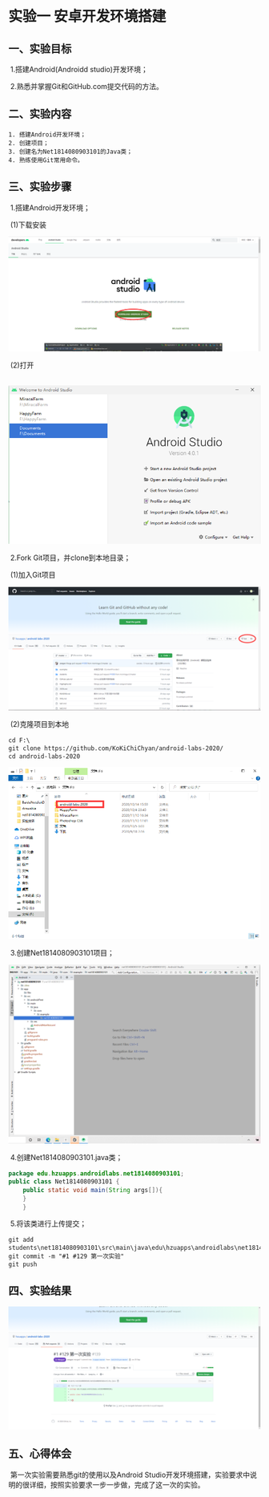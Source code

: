 # 实验一 安卓开发环境搭建



## 一、实验目标

​	1.搭建Android(Androidd studio)开发环境；

​	2.熟悉并掌握Git和GitHub.com提交代码的方法。

## 二、实验内容

	1. 搭建Android开发环境；
 	2. 创建项目；
 	3. 创建名为Net1814080903101的Java类；
 	4. 熟练使用Git常用命令。

## 三、实验步骤

​	1.搭建Android开发环境；

​		(1)下载安装

![下载安装](图片/下载安装.png)

​			(2)打开

​	![打开](图片/打开.png)

​	2.Fork Git项目，并clone到本地目录；

​		(1)加入Git项目

![Fork项目](图片/Fork项目.png)

​		(2)克隆项目到本地

```shell
cd F:\
git clone https://github.com/KoKiChiChyan/android-labs-2020/
cd android-labs-2020 
```

![本地项目](图片/本地项目.png)

​	3.创建Net1814080903101项目；

![新建项目](图片/新建项目.png)

​	4.创建Net1814080903101.java类；

```java
package edu.hzuapps.androidlabs.net1814080903101;
public class Net1814080903101 {
	public static void main(String args[]){
	}
	}
```

​	5.将该类进行上传提交；

```shell
git add students\net1814080903101\src\main\java\edu\hzuapps\androidlabs\net1814080903101\Net1814080903101.java
git commit -m "#1 #129 第一次实验"
git push
```

## 四、实验结果

![合并后结果](图片/合并后结果.png)

## 五、心得体会

​		第一次实验需要熟悉git的使用以及Android Studio开发环境搭建，实验要求中说明的很详细，按照实验要求一步一步做，完成了这一次的实验。
